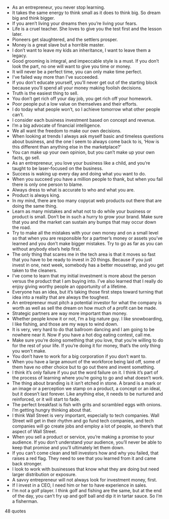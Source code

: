  - As an entrepreneur, you never stop learning.
 - It takes the same energy to think small as it does to think big. So dream big and think bigger.
 - If you aren’t living your dreams then you’re living your fears.
 - Life is a cruel teacher. She loves to give you the test first and the lesson later.
 - Pioneers get slaughtered, and the settlers prosper.
 - Money is a great slave but a horrible master.
 - I don’t want to leave my kids an inheritance, I want to leave them a legacy.
 - Good grooming is integral, and impeccable style is a must. If you don’t look the part, no one will want to give you time or money.
 - It will never be a perfect time, you can only make time perfect.
 - I’ve failed way more than I’ve succeeded.
 - If you don’t educate yourself, you’ll never get out of the starting block because you’ll spend all your money making foolish decisions.
 - Truth is the easiest thing to sell.
 - You don’t get rich off your day job, you get rich off your homework.
 - Poor people put a low value on themselves and their efforts.
 - I do today what people won’t, so I achieve tomorrow what other people can’t.
 - I consider each business investment based on concept and revenue.
 - I’m a big advocate of financial intelligence.
 - We all want the freedom to make our own decisions.
 - When looking at trends I always ask myself basic and timeless questions about business, and the one I seem to always come back to is, ‘How is this different than anything else in the marketplace?’
 - You can make up your own opinion, but you can’t make up your own facts, go sell.
 - As an entrepreneur, you love your business like a child, and you’re taught to be laser-focused on the business.
 - Success is waking up every day and doing what you want to do.
 - When you succeed you have a million people to thank, but when you fail there is only one person to blame.
 - Always dress to what is accurate to who and what you are.
 - Product is always king.
 - In my mind, there are too many copycat web products out there that are doing the same thing.
 - Learn as many mistakes and what not to do while your business or product is small. Don’t be in such a hurry to grow your brand. Make sure that you and the market can sustain any bumps that may occur down the road.
 - Try to make all the mistakes with your own money and on a small level so that when you are responsible for a partner’s money or assets you’ve learned and you don’t make bigger mistakes. Try to go as far as you can without anybody else’s help first.
 - The only thing that scares me in the tech area is that it moves so fast that you have to be ready to invest in 20 things. Because if you just invest in one, next week, somebody has a better mousetrap, and you get taken to the cleaners.
 - I’ve come to learn that my initial investment is more about the person versus the product that I am buying into. I’ve also learned that I really do enjoy giving worthy people an opportunity of a lifetime.
 - Everyone has an idea, but it’s taking those first steps toward turning that idea into a reality that are always the toughest.
 - An entrepreneur must pitch a potential investor for what the company is worth as well as sell the dream on how much of a profit can be made.
 - Strategic partners are way more important than money.
 - Whether people know it or not, I’m a big nature guy. I like snowboarding, I like fishing, and those are my ways to wind down.
 - It is very, very hard to do that ballroom dancing and I am going to be nowhere near it. Now if you have a hot dog eating contest, call me.
 - Make sure you’re doing something that you love, that you’re willing to do for the rest of your life. If you’re doing it for money, that’s the only thing you won’t make.
 - You don’t have to work for a big corporation if you don’t want to.
 - When you have a large amount of the workforce being laid off, some of them have no other choice but to go out there and invent something.
 - I think it’s only failure if you put the word failure on it. I think it’s part of the process of learning where you’re going to go and what doesn’t work.
 - The thing about branding is it isn’t etched in stone. A brand is a mark or an image or a perception we stamp on a product, a concept or an ideal, but it doesn’t last forever. Like anything else, it needs to be nurtured and reinforced, or it will start to fade.
 - The perfect breakfast is fish with grits and scrambled eggs with onions. I’m getting hungry thinking about that.
 - I think Wall Street is very important, especially to tech companies. Wall Street will get in their rhythm and go fund tech companies, and tech companies will go create jobs and employ a lot of people, so there’s that aspect of Wall Street.
 - When you sell a product or service, you’re making a promise to your audience. If you don’t understand your audience, you’ll never be able to keep that promise and you’ll ultimately let them down.
 - If you can’t come clean and tell investors how and why you failed, that raises a red flag. They need to see that you learned from it and came back stronger.
 - I look to work with businesses that know what they are doing but need larger distribution or exposure.
 - A savvy entrepreneur will not always look for investment money, first.
 - If I invest in a CEO, I need him or her to have experience in sales.
 - I’m not a golf player. I think golf and fishing are the same, but at the end of the day, you can’t fry up and golf ball and dip it in tartar sauce. So I’m a fisherman.

48 quotes